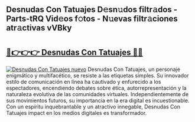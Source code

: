## Desnudas Con Tatuajes D𝚎sn𝚞dos filtr𝚊dos - Parts-tRQ Vid𝚎os f𝚘tos - N𝚞evas filtr𝚊ciones atr𝚊ctivas vVBky

# <h2><a href="http://mb05wy.tromn.icu/?c=Desnudas+Con+Tatuajes">🔗👉👉👉 Desnudas Con Tatuajes 🔗🔗</a></h2>

[![Desnudas Con Tatuajes nuevo](https://i.imgur.com/pEAQMta.gif)](http://mb05wy.tromn.icu/?c=Desnudas+Con+Tatuajes)
Desnudas Con Tatuajes, un personaje enigmático y multifacético, se resiste a las etiquetas simples. Su innovador estilo de comunicación en línea ha cautivado y enfurecido a los espectadores, encendiendo debates sobre ética, autorrepresentación y la naturaleza evolutiva de las comunidades virtuales. Independientemente de sus movimientos futuros, su importancia en la era digital es incuestionable. Con un espíritu inquebrantable y un atractivo innegable, Desnudas Con Tatuajes impact en los medios digitales es transformador.
